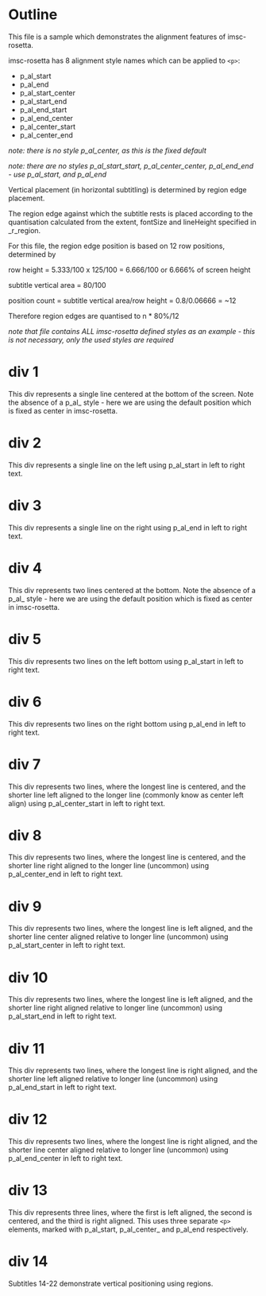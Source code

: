 
# Outline

This file is a sample which demonstrates the alignment features of imsc-rosetta.

imsc-rosetta has 8 alignment style names which can be applied to `<p>`:

- p_al_start
- p_al_end
- p_al_start_center
- p_al_start_end
- p_al_end_start
- p_al_end_center
- p_al_center_start
- p_al_center_end

*note: there is no style p_al_center, as this is the fixed default*

*note: there are no styles p_al_start_start, p_al_center_center, p_al_end_end - use p_al_start, and p_al_end*

Vertical placement (in horizontal subtitling) is determined by region edge placement.

The region edge against which the subtitle rests is placed according to the quantisation calculated from the extent, fontSize and lineHeight specified in _r_region.

For this file, the region edge position is based on 12 row positions, determined by

row height = 5.333/100 x 125/100 = 6.666/100 or 6.666% of screen height

subtitle vertical area = 80/100

position count = subtitle vertical area/row height = 0.8/0.06666 = ~12

Therefore region edges are quantised to n * 80%/12

*note that file contains ALL imsc-rosetta defined styles as an example - this is not necessary, only the used styles are required*

# div 1

This div represents a single line centered at the bottom of the screen.  Note the absence of a p_al_ style - here we are using the default position which is fixed as center in imsc-rosetta.

# div 2

This div represents a single line on the left using p_al_start in left to right text.

# div 3

This div represents a single line on the right using p_al_end in left to right text.

# div 4

This div represents two lines centered at the bottom.  Note the absence of a p_al_ style - here we are using the default position which is fixed as center in imsc-rosetta.

# div 5

This div represents two lines on the left bottom using p_al_start in left to right text.

# div 6

This div represents two lines on the right bottom using p_al_end in left to right text.

# div 7

This div represents two lines, where the longest line is centered, and the shorter line left aligned to the longer line (commonly know as center left align) using p_al_center_start in left to right text.

# div 8

This div represents two lines, where the longest line is centered, and the shorter line right aligned to the longer line (uncommon) using p_al_center_end in left to right text.

# div 9

This div represents two lines, where the longest line is left aligned, and the shorter line center aligned relative to longer line (uncommon) using p_al_start_center in left to right text.

# div 10

This div represents two lines, where the longest line is left aligned, and the shorter line right aligned relative to longer line (uncommon) using p_al_start_end in left to right text.

# div 11

This div represents two lines, where the longest line is right aligned, and the shorter line left aligned relative to longer line (uncommon) using p_al_end_start in left to right text.

# div 12

This div represents two lines, where the longest line is right aligned, and the shorter line center aligned relative to longer line (uncommon) using p_al_end_center in left to right text.

# div 13

This div represents three lines, where the first is left aligned, the second is centered, and the third is right aligned.  This uses three separate `<p>` elements, marked with p_al_start, p_al_center_ and p_al_end respectively.

# div 14

Subtitles 14-22 demonstrate vertical positioning using regions.


